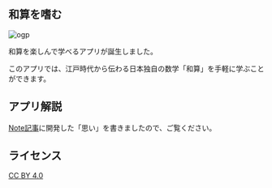 ## 和算を嗜む

![ogp](https://github.com/user-attachments/assets/c34304db-8ca7-4972-af5b-a6e87486affc)


和算を楽しんで学べるアプリが誕生しました。

このアプリでは、江戸時代から伝わる日本独自の数学「和算」を手軽に学ぶことができます。

## アプリ解説

[Note記事](https://note.com/hitoshi2s/n/n7ab8a67afff3)に開発した「思い」を書きましたので、ご覧ください。

## ライセンス

[CC BY 4.0](https://creativecommons.org/licenses/by/4.0/deed.ja)
